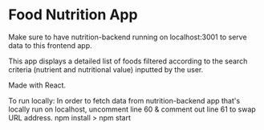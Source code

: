 # Food Nutrition App

Make sure to have nutrition-backend running on localhost:3001 to serve data to this frontend app.

This app displays a detailed list of foods filtered according to the search criteria (nutrient and nutritional value) inputted by the user.

Made with React.

To run locally:
In order to fetch data from nutrition-backend app that's locally run on localhost, uncomment line 60 & comment out line 61 to swap URL address.
npm install > npm start
